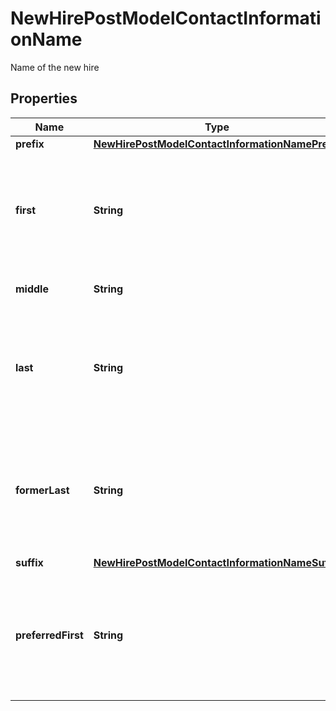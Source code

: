 

# NewHirePostModelContactInformationName

Name of the new hire

## Properties

| Name | Type | Description | Notes |
|------------ | ------------- | ------------- | -------------|
|**prefix** | [**NewHirePostModelContactInformationNamePrefix**](NewHirePostModelContactInformationNamePrefix.md) |  |  [optional] |
|**first** | **String** | First name of the new hire. maxLength: 50 for hires in US/Canadian companies. 100 otherwise |  |
|**middle** | **String** | Middle name of the new hire |  [optional] |
|**last** | **String** | Last name of the new hire. maxLength: 50 for hires in US/Canadian companies. 100 otherwise |  |
|**formerLast** | **String** | Former last name of the new hire. maxLength: 30 for hires in US/Canadian companies. 100 otherwise |  [optional] |
|**suffix** | [**NewHirePostModelContactInformationNameSuffix**](NewHirePostModelContactInformationNameSuffix.md) |  |  [optional] |
|**preferredFirst** | **String** | Preferred first name of the new hire. maxLength: 50 for hires in US/Canadian companies. 100 otherwise |  [optional] |




